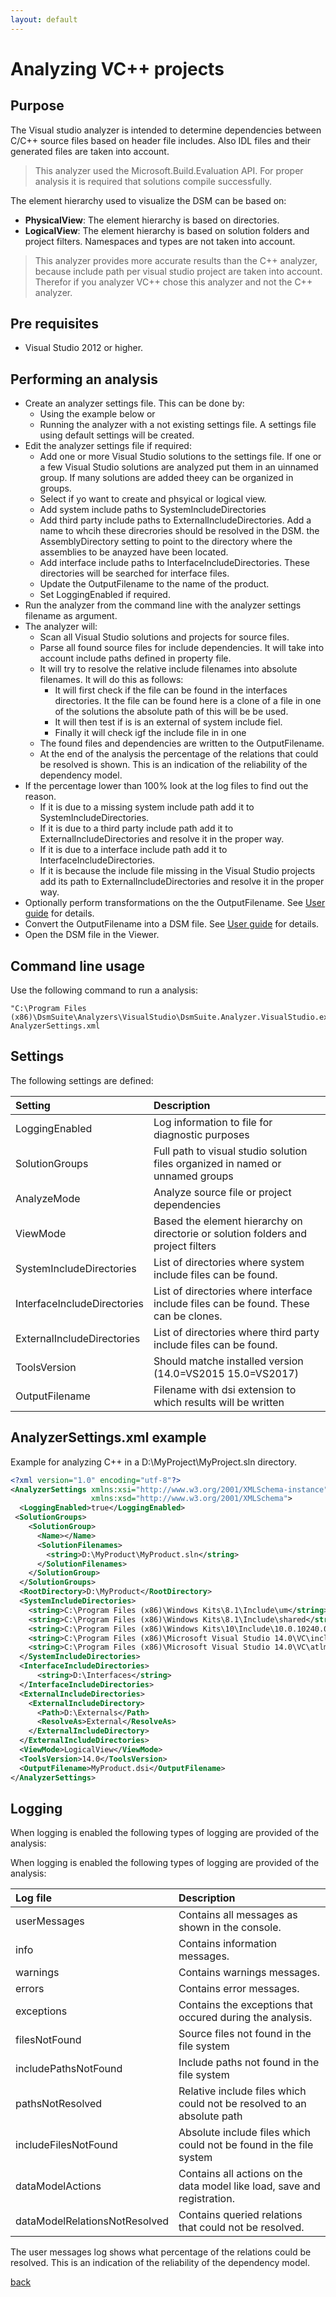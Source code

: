 ```yaml
---
layout: default
---
```

  
# Analyzing VC++ projects

## Purpose

The Visual studio analyzer is intended to determine dependencies between C/C++ source files based on header file includes. 
Also IDL files and their generated files are taken into account.

> This analyzer used the Microsoft.Build.Evaluation API. For proper analysis it is required that solutions compile successfully.

The element hierarchy used to visualize the DSM can be based on:
* **PhysicalView**: The element hierarchy is based on directories. 
* **LogicalView**: The element hierarchy is based on solution folders and project filters. 
Namespaces and types are not taken into account.

> This analyzer provides more accurate results than the C++ analyzer, because include path per visual studio 
> project are taken into account. Therefor if you analyzer VC++ chose this analyzer and not the C++ analyzer.

## Pre requisites
* Visual Studio 2012 or higher.

## Performing an analysis

* Create an analyzer settings file. This can be done by: 
    * Using the example below or 
	* Running the analyzer with a not existing settings file. A settings file using default settings will be created.
* Edit the analyzer settings file if required:
    * Add one or more Visual Studio solutions to the settings file. If one or a few Visual Studio solutions are analyzed put them in an uinnamed group. If many solutions are added theey can be organized in groups.
    * Select if yo want to create and phsyical or logical view.
	* Add system include paths to SystemIncludeDirectories
	* Add third party include paths to ExternalIncludeDirectories. Add a name to whcih these direcrories should be resolved in the DSM.
	the AssemblyDirectory setting to point to the directory where the assemblies to be anayzed have been located.
	* Add interface include paths to InterfaceIncludeDirectories. These directories will be searched for interface files.
	* Update the OutputFilename to the name of the product.
	* Set LoggingEnabled if required.
* Run the analyzer from the command line with the analyzer settings filename as argument.
* The analyzer will:
    * Scan all Visual Studio solutions and projects for source files.
	* Parse all found source files for include dependencies. It will take into account include paths defined in property file. 
	* It will try to resolve the relative include filenames into absolute filenames. It will do this as follows:
	    * It will first check if the file can be found in the interfaces directories. It the file can be found here is a clone of a file in one of the solutions the absolute path of this will be be used.
		* It will then test if is is an external of system include fiel.
		* Finally it will check igf the include file in in one 
	* The found files and dependencies are written to the OutputFilename.
	* At the end of the analysis the percentage of the relations that could be resolved is shown. This is an indication of the reliability of the dependency model.
* If the percentage lower than 100% look at the log files to find out the reason.
    * If it is due to a missing system include path add it to SystemIncludeDirectories.
    * If it is due to a third party include path add it to ExternalIncludeDirectories and resolve it in the proper way.
	* If it is due to a interface include path add it to InterfaceIncludeDirectories.
	* If it is because the include file missing in the Visual Studio projects add its path to ExternalIncludeDirectories and resolve it in the proper way.
* Optionally perform transformations on the the OutputFilename. See [User guide](user_guide) for details.
* Convert the OutputFilename into a DSM file. See [User guide](user_guide) for details.
* Open the DSM file in the Viewer.

## Command line usage

Use the following command to run a analysis:

```
"C:\Program Files (x86)\DsmSuite\Analyzers\VisualStudio\DsmSuite.Analyzer.VisualStudio.exe" AnalyzerSettings.xml
```

## Settings

The following settings are defined:

| Setting                     | Description                                                                          | 
|:----------------------------|:-------------------------------------------------------------------------------------|
| LoggingEnabled              | Log information to file for diagnostic purposes                                      |
| SolutionGroups              | Full path to visual studio solution files organized in named or unnamed groups       |
| AnalyzeMode                 | Analyze source file or project dependencies                                          |
| ViewMode                    | Based the element hierarchy on directorie or solution folders and project filters    | 
| SystemIncludeDirectories    | List of directories where system include files can be found.                         |
| InterfaceIncludeDirectories | List of directories where interface include files can be found. These can be clones. |
| ExternalIncludeDirectories  | List of directories where third party include files can be found.                    |
| ToolsVersion                | Should matche installed version (14.0=VS2015 15.0=VS2017)                            |
| OutputFilename              | Filename with dsi extension to which results will be written                         |   

## AnalyzerSettings.xml example 

Example for analyzing C++ in a D:\MyProject\MyProject.sln directory.

```xml
<?xml version="1.0" encoding="utf-8"?>
<AnalyzerSettings xmlns:xsi="http://www.w3.org/2001/XMLSchema-instance" 
                  xmlns:xsd="http://www.w3.org/2001/XMLSchema">
  <LoggingEnabled>true</LoggingEnabled>
 <SolutionGroups>
    <SolutionGroup>
      <Name></Name>
      <SolutionFilenames>
        <string>D:\MyProduct\MyProduct.sln</string>
      </SolutionFilenames>
    </SolutionGroup>
  </SolutionGroups>
  <RootDirectory>D:\MyProduct</RootDirectory>
  <SystemIncludeDirectories>
    <string>C:\Program Files (x86)\Windows Kits\8.1\Include\um</string>
    <string>C:\Program Files (x86)\Windows Kits\8.1\Include\shared</string>
    <string>C:\Program Files (x86)\Windows Kits\10\Include\10.0.10240.0\ucrt</string>
    <string>C:\Program Files (x86)\Microsoft Visual Studio 14.0\VC\include</string>
    <string>C:\Program Files (x86)\Microsoft Visual Studio 14.0\VC\atlmfc\include</string>
  </SystemIncludeDirectories>
  <InterfaceIncludeDirectories>
      <string>D:\Interfaces</string>
  </InterfaceIncludeDirectories>
  <ExternalIncludeDirectories>
    <ExternalIncludeDirectory>
      <Path>D:\Externals</Path>
      <ResolveAs>External</ResolveAs>
    </ExternalIncludeDirectory>
  </ExternalIncludeDirectories>
  <ViewMode>LogicalView</ViewMode>
  <ToolsVersion>14.0</ToolsVersion>  
  <OutputFilename>MyProduct.dsi</OutputFilename>
</AnalyzerSettings>
```

## Logging

When logging is enabled the following types of logging are provided of the analysis:

When logging is enabled the following types of logging are provided of the analysis:

| Log file                      | Description                                                                          | 
|:------------------------------|:-------------------------------------------------------------------------------------|
| userMessages                  | Contains all messages as shown in the console.                                       |
| info                          | Contains information messages.                                                       |
| warnings                      | Contains warnings messages.                                                          |
| errors                        | Contains error messages.                                                             |
| exceptions                    | Contains the exceptions that occured during the analysis.                            |
| filesNotFound                 | Source files not found in the file system                                            |
| includePathsNotFound          | Include paths not found in the file system                                           |
| pathsNotResolved              | Relative include files which could not be resolved to an absolute path               |
| includeFilesNotFound          | Absolute include files which could not be found in the file system                   |
| dataModelActions              | Contains all actions on the data model like load, save and registration.             |
| dataModelRelationsNotResolved | Contains queried relations that could not be resolved.                               |                              |

The user messages log shows what percentage of the relations could be resolved. This is an indication of the
reliability of the dependency model.

[back](user_guide)
